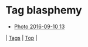 <!--
title: Tag blasphemy
date: 2020-06-28T15:26:58.755Z
tags:
-->
# Tag blasphemy

 * [Photo 2016-09-10 13](150210536790.md)

| [Tags](tags.md) | [Top](index.md) |
